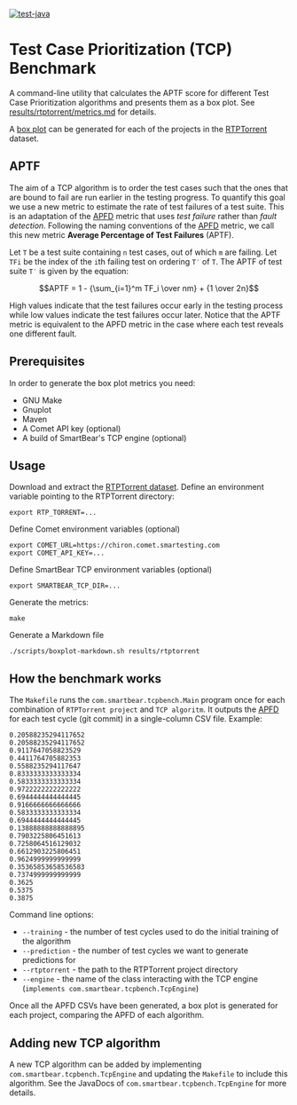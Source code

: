 [![test-java](https://github.com/SmartBear/tcpbench/actions/workflows/test.yaml/badge.svg)](https://github.com/SmartBear/tcpbench/actions/workflows/test.yaml)

# Test Case Prioritization (TCP) Benchmark

A command-line utility that calculates the APTF score for different Test Case Prioritization algorithms and
presents them as a box plot. See [results/rtptorrent/metrics.md](results/rtptorrent/metrics.md) for details.

A [box plot] can be generated for each of the projects in the [RTPTorrent] dataset.

## APTF

The aim of a TCP algorithm is to order the test cases such that the ones that are bound to fail are run earlier in the testing progress.
To quantify this goal we use a new metric to estimate the rate of test failures of a test suite.
This is an adaptation of the [APFD] metric that uses *test failure* rather than *fault detection*.
Following the naming conventions of the [APFD] metric, we call this new metric **Average Percentage of Test Failures** (APTF).

Let `T` be a test suite containing `n` test cases, out of which `m` are failing. 
Let `TFi` be the index of the `i`th failing test on ordering `T′` of `T`.
The APTF of test suite `T′` is given by the equation:

```math
APTF = 1 - {\sum_{i=1}^m TF_i \over nm} + {1 \over 2n}
```

High values indicate that the test failures occur early in the testing process while low values indicate the test failures occur later. 
Notice that the APTF metric is equivalent to the APFD metric in the case where each test reveals one different fault.

## Prerequisites

In order to generate the box plot metrics you need:

* GNU Make
* Gnuplot
* Maven
* A Comet API key (optional)
* A build of SmartBear's TCP engine (optional)

## Usage

Download and extract the [RTPTorrent dataset]. Define an environment variable pointing to the RTPTorrent directory:

    export RTP_TORRENT=...

Define Comet environment variables (optional)

    export COMET_URL=https://chiron.comet.smartesting.com
    export COMET_API_KEY=...

Define SmartBear TCP environment variables (optional)

    export SMARTBEAR_TCP_DIR=...

Generate the metrics:

    make

Generate a Markdown file

    ./scripts/boxplot-markdown.sh results/rtptorrent

## How the benchmark works

The `Makefile` runs the `com.smartbear.tcpbench.Main` program once for each combination of `RTPTorrent project` and `TCP algoritm`.
It outputs the [APFD] for each test cycle (git commit) in a single-column CSV file. Example:

```csv
0.20588235294117652
0.20588235294117652
0.9117647058823529
0.4411764705882353
0.5588235294117647
0.8333333333333334
0.5833333333333334
0.9722222222222222
0.6944444444444445
0.9166666666666666
0.5833333333333334
0.6944444444444445
0.13888888888888895
0.7903225806451613
0.7258064516129032
0.6612903225806451
0.9624999999999999
0.35365853658536583
0.7374999999999999
0.3625
0.5375
0.3875
```

Command line options:

* `--training` - the number of test cycles used to do the initial training of the algorithm
* `--prediction` - the number of test cycles we want to generate predictions for
* `--rtptorrent` - the path to the RTPTorrent project directory
* `--engine` - the name of the class interacting with the TCP engine (`implements com.smartbear.tcpbench.TcpEngine`)

Once all the APFD CSVs have been generated, a box plot is generated for each project, comparing the APFD of each algorithm.

## Adding new TCP algorithm

A new TCP algorithm can be added by implementing `com.smartbear.tcpbench.TcpEngine` and updating the `Makefile`
to include this algorithm. See the JavaDocs of `com.smartbear.tcpbench.TcpEngine` for more details.

[RTPTorrent]: https://toni.mattis.berlin/files/2020-preprint-mattis-rtptorrent-msr20.pdf
[box plot]: https://en.wikipedia.org/wiki/Box_plot
[APFD]: https://www.researchgate.net/publication/3187955_Test_Case_Prioritization_A_Family_of_Empirical_Studies
[RTPTorrent dataset]: https://zenodo.org/record/4046180

